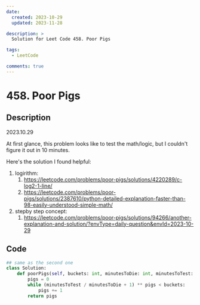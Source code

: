 ```yaml
---
date:
  created: 2023-10-29
  updated: 2023-11-28

description: >
  Solution for Leet Code 458. Poor Pigs

tags:
  - LeetCode

comments: true
---
```


# 458. Poor Pigs

## Description

2023.10.29

At first glance, this problem looks like to test the math/logic, but I couldn't figure it out in 10 minutes.

Here's the solution I found helpful:
1. logirithm: 
    1. https://leetcode.com/problems/poor-pigs/solutions/4220289/c-log2-1-line/
    2. https://leetcode.com/problems/poor-pigs/solutions/2387610/python-detailed-explanation-faster-than-98-easily-understood-simple-math/ 
2. stepby step concept: 
    1. https://leetcode.com/problems/poor-pigs/solutions/94266/another-explanation-and-solution/?envType=daily-question&envId=2023-10-29

## Code

```python
## same as the second one
class Solution:
    def poorPigs(self, buckets: int, minutesToDie: int, minutesToTest: int) -> int:
        pigs = 0
        while (minutesToTest / minutesToDie + 1) ** pigs < buckets:
            pigs += 1
        return pigs
```